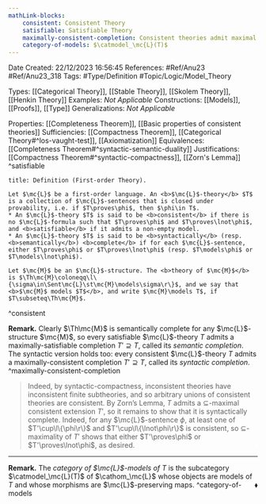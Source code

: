 ```yaml
---
mathLink-blocks:
    consistent: Consistent Theory
    satisfiable: Satisfiable Theory
    maximally-consistent-completion: Consistent theories admit maximal completions
    category-of-models: $\catmodel_\mc{L}(T)$
---
```


<div class="topSpace"></div>

Date Created: 22/12/2023 16:56:45
References: #Ref/Anu23 #Ref/Anu23_318
Tags: #Type/Definition #Topic/Logic/Model_Theory

Types: [[Categorical Theory]], [[Stable Theory]], [[Skolem Theory]], [[Henkin Theory]]
Examples: <i>Not Applicable</i>
Constructions: [[Models]], [[Proofs]], [[Type]]
Generalizations: <i>Not Applicable</i>

Properties: [[Completeness Theorem]], [[Basic properties of consistent theories]]
Sufficiencies: [[Compactness Theorem]], [[Categorical Theory#^los-vaught-test]], [[Axiomatization]]
Equivalences: [[Completeness Theorem#^syntactic-semantic-duality]]
Justifications: [[Compactness Theorem#^syntactic-compactness]], [[Zorn's Lemma]]
^satisfiable

``` ad-Definition
title: Definition (First-order Theory).

Let $\mc{L}$ be a first-order language. An <b>$\mc{L}$-theory</b> $T$ is a collection of $\mc{L}$-sentences that is closed under provability, i.e. if $T\proves\phi$, then $\phi\in T$.
* An $\mc{L}$-theory $T$ is said to be <b>consistent</b> if there is no $\mc{L}$-formula such that $T\proves\phi$ and $T\proves\lnot\phi$, and <b>satisfiable</b> if it admits a non-empty model.
* An $\mc{L}$-theory $T$ is said to be <b>syntactically</b> (resp. <b>semantically</b>) <b>complete</b> if for each $\mc{L}$-sentence, either $T\proves\phi$ or $T\proves\lnot\phi$ (resp. $T\models\phi$ or $T\models\lnot\phi$).

Let $\mc{M}$ be an $\mc{L}$-structure. The <b>theory of $\mc{M}$</b> is $\Th\mc{M}\coloneqq\l\{\sigma\in\Sent\mc{L}\st\mc{M}\models\sigma\r\}$, and we say that <b>$\mc{M}$ models $T$</b>, and write $\mc{M}\models T$, if $T\subseteq\Th\mc{M}$.

```
^consistent

<b>Remark.</b> Clearly $\Th\mc{M}$ is semantically complete for any $\mc{L}$-structure $\mc{M}$, so every satisfiable $\mc{L}$-theory $T$ admits a maximally-satisfiable completion $T'\supseteq T$, called its <i>semantic completion</i>. The syntactic version holds too: every consistent $\mc{L}$-theory $T$ admits a maximally-consistent completion $T'\supseteq T$, called its <i>syntactic completion</i>. ^maximally-consistent-completion
>Indeed, by syntactic-compactness, inconsistent theories have inconsistent finite subtheories, and so arbitrary unions of consistent theories are consistent. By Zorn’s Lemma, $T$ admits a $\subseteq$-maximal consistent extension $T'$, so it remains to show that it is syntactically complete. Indeed, for any $\mc{L}$-sentence $\phi$, at least one of $T'\cup\l\{\phi\r\}$ and $T'\cup\l\{\lnot\phi\r\}$ is consistent, so $\subseteq$-maximality of $T'$ shows that either $T'\proves\phi$ or $T'\proves\lnot\phi$, as desired.<span style="float:right;color:white">$\blacklozenge$</span>

---

<b>Remark.</b> The <i>category of $\mc{L}$-models of $T$</i> is the subcategory $\catmodel_\mc{L}(T)$ of $\cathom_\mc{L}$ whose objects are models of $T$ and whose morphisms are $\mc{L}$-preserving maps.<span style="float:right;">$\blacklozenge$</span> ^category-of-models
